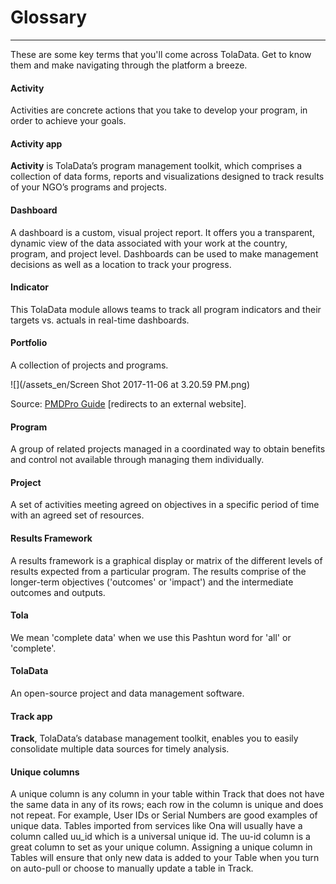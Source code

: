 # Glossary

---

These are some key terms that you'll come across TolaData. Get to know them and make navigating through the platform a breeze.

#### Activity

Activities are concrete actions that you take to develop your program, in order to achieve your goals.

#### Activity app

**Activity** is TolaData’s program management toolkit, which comprises a collection of data forms, reports and visualizations designed to track results of your NGO’s programs and projects.

#### Dashboard

A dashboard is a custom, visual project report. It offers you a transparent, dynamic view of the data associated with your work at the country, program, and project level. Dashboards can be used to make management decisions as well as a location to track your progress.

#### Indicator

This TolaData module allows teams to track all program indicators and their targets vs. actuals in real-time dashboards.

#### Portfolio

A collection of projects and programs.

![](/assets_en/Screen Shot 2017-11-06 at 3.20.59 PM.png)

Source: [PMDPro Guide](http://www.pm4ngos.com/pmd-pro-guide/) [redirects to an external website].

#### Program

A group of related projects managed in a coordinated way to obtain benefits and control not available through managing them individually.

#### Project

A set of activities meeting agreed on objectives in a specific period of time with an agreed set of resources.

#### Results Framework

A results framework is a graphical display or matrix of the different levels of results expected from a particular program. The results comprise of the longer-term objectives ('outcomes' or 'impact') and the intermediate outcomes and outputs.

#### Tola

We mean 'complete data' when we use this Pashtun word for 'all' or 'complete'.

#### TolaData

An open-source project and data management software.

#### Track app

**Track**, TolaData’s database management toolkit, enables you to easily consolidate multiple data sources for timely analysis.

#### Unique columns

A unique column is any column in your table within Track that does not have the same data in any of its rows; each row in the column is unique and does not repeat. For example, User IDs or Serial Numbers are good examples of unique data. Tables imported from services like Ona will usually have a column called uu\_id which is a universal unique id. The uu-id column is a great column to set as your unique column. Assigning a unique column in Tables will ensure that only new data is added to your Table when you turn on auto-pull or choose to manually update a table in Track.



